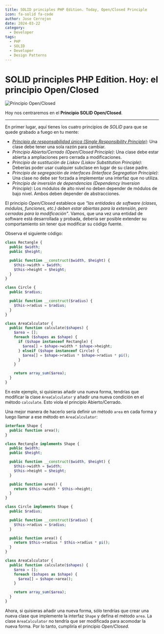 ```yaml
---
title: SOLID principles PHP Edition. Today, Open/Closed Principle
icon: fa-solid fa-code
author: Jose Cerrejon
date: 2024-03-22
category:
  - Developer
tags:
  - PHP
  - SOLID
  - Developer
  - Design Patterns
---
```

# SOLID principles PHP Edition. Hoy: el principio Open/Closed

![Principio Open/Closed](/images/2024/03/open_close.jpg "Principio Open/Closed. Generated with AI.")

Hoy nos centraremos en el **Principio SOLID Open/Closed**.

- - -

En primer lugar, aquí tienes los cuatro principios de _SOLID_ para que se quede grabado a fuego en tu mente:

* _[Principio de responsabilidad única (Single Responsibility Principle)](/es/2024/03/solid_principles_php_edition_single_responsibility_principle)_: Una clase debe tener una sola razón para cambiar.
* _Principio Abierto/Cerrado (Open/Closed Principle)_: Una clase debe estar abierta a ampliaciones pero cerrada a modificaciones.
* _Principio de sustitución de Liskov (Liskov Substitution Principle)_: Deberías poder usar cualquier subclase en lugar de su clase padre.
* _Principio de segregación de interfaces (Interface Segregation Principle)_: Una clase no debe ser forzada a implementar una interfaz que no utiliza.
* _Principio de inversión de dependencias (Dependency Inversion Principle)_: Los módulos de alto nivel no deben depender de módulos de bajo nivel. Ambos deben depender de abstracciones.

El principio _Open/Closed_ establece que _"las entidades de software (clases, módulos, funciones, etc.) deben estar abiertas para la extensión, pero cerradas para la modificación"_. Vamos, que una vez una entidad de software está desarrollada y probada, debería ser posible extender su comportamiento sin tener que modificar su código fuente.

Observa el siguiente código:

```php
class Rectangle {
  public $width;
  public $height;

  public function __construct($width, $height) {
    $this->width = $width;
    $this->height = $height;
  }
}

class Circle {
  public $radius;

  public function __construct($radius) {
    $this->radius = $radius;
  }
}

class AreaCalculator {
  public function calculate($shapes) {
    $area = [];
    foreach ($shapes as $shape) {
      if ($shape instanceof Rectangle) {
        $area[] = $shape->width * $shape->height;
      } elseif ($shape instanceof Circle) {
        $area[] = $shape->radius * $shape->radius * pi();
      }
    }

    return array_sum($area);
  }
}
```

En este ejemplo, si quisieras añadir una nueva forma, tendrías que modificar la clase `AreaCalculator` y añadir una nueva condición en el método `calculate`. Esto viola el principio Abierto/Cerrado.

Una mejor manera de hacerlo sería definir un método `area` en cada forma y luego llamar a ese método en `AreaCalculator`:

```php
interface Shape {
  public function area();
}

class Rectangle implements Shape {
  public $width;
  public $height;

  public function __construct($width, $height) {
    $this->width = $width;
    $this->height = $height;
  }

  public function area() {
    return $this->width * $this->height;
  }
}

class Circle implements Shape {
  public $radius;

  public function __construct($radius) {
    $this->radius = $radius;
  }

  public function area() {
    return $this->radius * $this->radius * pi();
  }
}

class AreaCalculator {
  public function calculate($shapes) {
    $area = [];
    foreach ($shapes as $shape) {
      $area[] = $shape->area();
    }

    return array_sum($area);
  }
}
```

Ahora, si quisieras añadir una nueva forma, sólo tendrías que crear una nueva clase que implemente la interfaz `Shape` y defina el método `area`. La clase `AreaCalculator` no tendría que ser modificada para acomodar la nueva forma. Por lo tanto, cumpliría el principio _Open/Closed_.